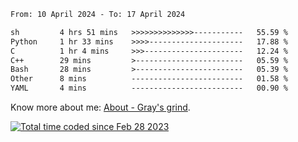 <!--START_SECTION:waka-->

```txt
From: 10 April 2024 - To: 17 April 2024

sh         4 hrs 51 mins   >>>>>>>>>>>>>>-----------   55.59 %
Python     1 hr 33 mins    >>>>---------------------   17.88 %
C          1 hr 4 mins     >>>----------------------   12.24 %
C++        29 mins         >------------------------   05.59 %
Bash       28 mins         >------------------------   05.39 %
Other      8 mins          -------------------------   01.58 %
YAML       4 mins          -------------------------   00.90 %
```

<!--END_SECTION:waka-->

<!-- [![grayxu's github stats](https://github-readme-stats.vercel.app/api?username=grayxu&count_private=true&show_icons=true)](https://github.com/grayxu) -->

Know more about me: [About - Gray's grind](https://www.grayxu.cn/).
<p align="left">
  <a href="https://wakatime.com/@c69eb31e-43a1-463f-8968-c3449e386f57"><img src="https://wakatime.com/badge/user/c69eb31e-43a1-463f-8968-c3449e386f57.svg" title="Total time coded since Feb 28 2023" /></a>
</p>

